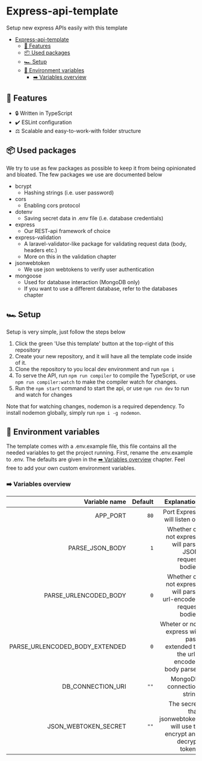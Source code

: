 # Express-api-template

Setup new express APIs easily with this template

- [Express-api-template](#express-api-template)
  - [💪 Features](#-features)
  - [📦 Used packages](#-used-packages)
  - [🏎️ Setup](#️-setup)
  - [🔑 Environment variables](#-environment-variables)
    - [➡️ Variables overview](#️-variables-overview)

## 💪 Features

- 🔒 Written in TypeScript
- ✔️ ESLint configuration
- ⚖️ Scalable and easy-to-work-with folder structure

## 📦 Used packages

We try to use as few packages as possible to keep it from being opinionated and bloated. The few packages we use are documented below

- bcrypt
  - Hashing strings (i.e. user password)
- cors
  - Enabling cors protocol
- dotenv
  - Saving secret data in .env file (i.e. database credentials)
- express
  - Our REST-api framework of choice
- express-validation
  - A laravel-validator-like package for validating request data (body, headers etc.)
  - More on this in the validation chapter
- jsonwebtoken
  - We use json webtokens to verify user authentication
- mongoose
  - Used for database interaction (MongoDB only)
  - If you want to use a different database, refer to the databases chapter

## 🏎️ Setup

Setup is very simple, just follow the steps below

1. Click the green 'Use this template' button at the top-right of this repository
2. Create your new repository, and it will have all the template code inside of it.
3. Clone the repository to you local dev environment and run `npm i`
4. To serve the API, run `npm run compiler` to compile the TypeScript, or use `npm run compiler:watch` to make the compiler watch for changes.
5. Run the `npm start` command to start the api, or use `npm run dev` to run and watch for changes

Note that for watching changes, nodemon is a required dependency. To install nodemon globally, simply run `npm i -g nodemon`.

## 🔑 Environment variables

The template comes with a .env.example file, this file contains all the needed variables to get the project running. First, rename the .env.example to .env. The defaults are given in the [➡️ Variables overview](#️-variables-overview) chapter. Feel free to add your own custom environment variables.

### ➡️ Variables overview

|Variable name|Default|Explanation|
|-:|-:|-:|
|APP_PORT|`80`|Port Express will listen on|
|PARSE_JSON_BODY|`1`|Whether or not express will parse JSON request bodies|
|PARSE_URLENCODED_BODY|`0`|Whether or not express will parse url-encoded request bodies|
|PARSE_URLENCODED_BODY_EXTENDED|`0`|Wheter or not express will pass extended to the url-encoded body parser|
|DB_CONNECTION_URI|`""`|MongoDB connection string|
|JSON_WEBTOKEN_SECRET|`""`|The secret that jsonwebtoken will use to encrypt and decrypt tokens|
